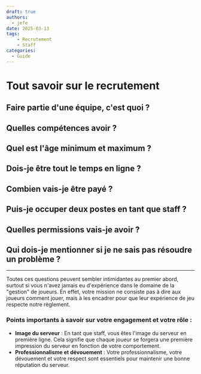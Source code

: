 ```yaml
---
draft: true
authors:
  - jefe
date: 2025-03-13
tags:
    - Recrutement
    - Staff
categories:
  - Guide
---
```


# Tout savoir sur le recrutement

## Faire partie d'une équipe, c'est quoi ?

## Quelles compétences avoir ?

## Quel est l'âge minimum et maximum ?

## Dois-je être tout le temps en ligne ?

## Combien vais-je être payé ?

## Puis-je occuper deux postes en tant que staff ?

## Quelles permissions vais-je avoir ?

## Qui dois-je mentionner si je ne sais pas résoudre un problème ?

---

Toutes ces questions peuvent sembler intimidantes au premier abord, surtout si vous n'avez jamais eu d'expérience dans le domaine de la "gestion" de joueurs. En effet, votre mission ne consiste pas à dire aux joueurs comment jouer, mais à les encadrer pour que leur expérience de jeu respecte notre règlement.

### Points importants à savoir sur votre engagement et votre rôle :

- **Image du serveur** : En tant que staff, vous êtes l'image du serveur en première ligne. Cela signifie que chaque joueur se forgera une première impression du serveur en fonction de votre comportement.
- **Professionnalisme et dévouement** : Votre professionnalisme, votre dévouement et votre respect sont essentiels pour maintenir une bonne réputation du serveur.